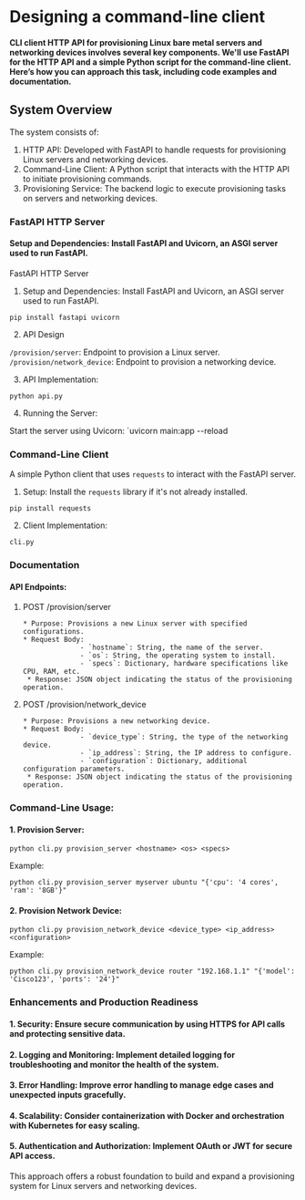 <h1 id="designing-a-command-line-client">Designing a command-line client</h1>
<h4 id="cli-client-http-api-for-provisioning-linux-bare-metal-servers-and-networking-devices-involves-several-key-components-well-use-fastapi-for-the-http-api-and-a-simple-python-script-for-the-command-line-client-heres-how-you-can-approach-this-task-including-code-examples-and-documentation">CLI client HTTP API for provisioning Linux bare metal servers and networking devices involves several key components. We&#39;ll use FastAPI for the HTTP API and a simple Python script for the command-line client. Here’s how you can approach this task, including code examples and documentation.</h4>
<h2 id="system-overview">System Overview</h2>
<p>The system consists of:</p>
<ol>
<li>HTTP API: Developed with FastAPI to handle requests for provisioning Linux servers and networking devices.</li>
<li>Command-Line Client: A Python script that interacts with the HTTP API to initiate provisioning commands.</li>
<li>Provisioning Service: The backend logic to execute provisioning tasks on servers and networking devices.</li>
</ol>
<h3 id="fastapi-http-server">FastAPI HTTP Server</h3>
<h4 id="setup-and-dependencies-install-fastapi-and-uvicorn-an-asgi-server-used-to-run-fastapi">Setup and Dependencies: Install FastAPI and Uvicorn, an ASGI server used to run FastAPI.</h4>
<p>FastAPI HTTP Server</p>
<ol>
<li>Setup and Dependencies: Install FastAPI and Uvicorn, an ASGI server used to run FastAPI.</li>
</ol>
<p><code>pip install fastapi uvicorn</code></p>
<ol start="2">
<li>API Design</li>
</ol>
<p><code>/provision/server</code>:  Endpoint to provision a Linux server.
<code>/provision/network_device</code>: Endpoint to provision a networking device.</p>
<ol start="3">
<li>API Implementation:</li>
</ol>
<pre><code>python api.py
</code></pre>
<ol start="4">
<li>Running the Server:</li>
</ol>
<p>Start the server using Uvicorn:
`uvicorn main:app --reload</p>
<h3 id="command-line-client">Command-Line Client</h3>
<p>A simple Python client that uses <code>requests</code> to interact with the FastAPI server.</p>
<ol>
<li>Setup:
Install the <code>requests</code> library if it&#39;s not already installed.</li>
</ol>
<p><code>pip install requests</code></p>
<ol start="2">
<li>Client Implementation:</li>
</ol>
<p><code>cli.py</code></p>
<h3 id="documentation">Documentation</h3>
<h4 id="api-endpoints">API Endpoints:</h4>
<ol>
<li><p>POST /provision/server</p>
<pre><code>* Purpose: Provisions a new Linux server with specified configurations.
* Request Body:
              - `hostname`: String, the name of the server.
              - `os`: String, the operating system to install.
              - `specs`: Dictionary, hardware specifications like CPU, RAM, etc.
 * Response: JSON object indicating the status of the provisioning operation.
</code></pre>
</li>
<li><p>POST /provision/network_device</p>
<pre><code>* Purpose: Provisions a new networking device.
* Request Body:
              - `device_type`: String, the type of the networking device.
              - `ip_address`: String, the IP address to configure.
              - `configuration`: Dictionary, additional configuration parameters.
 * Response: JSON object indicating the status of the provisioning operation.
</code></pre>
</li>
</ol>
<h3 id="command-line-usage">Command-Line Usage:</h3>
<h4 id="1-provision-server">1. Provision Server:</h4>
<p><code>python cli.py provision_server &lt;hostname&gt; &lt;os&gt; &lt;specs&gt; </code></p>
<p>Example:</p>
<p><code>python cli.py provision_server myserver ubuntu &quot;{&#39;cpu&#39;: &#39;4 cores&#39;, &#39;ram&#39;: &#39;8GB&#39;}&quot; </code></p>
<h4 id="2-provision-network-device">2. Provision Network Device:</h4>
<p><code>python cli.py provision_network_device &lt;device_type&gt; &lt;ip_address&gt; &lt;configuration&gt; </code></p>
<p>Example:</p>
<p><code>python cli.py provision_network_device router &quot;192.168.1.1&quot; &quot;{&#39;model&#39;: &#39;Cisco123&#39;, &#39;ports&#39;: &#39;24&#39;}&quot; </code></p>
<h3 id="enhancements-and-production-readiness">Enhancements and Production Readiness</h3>
<h4 id="1-security-ensure-secure-communication-by-using-https-for-api-calls-and-protecting-sensitive-data">1. Security: Ensure secure communication by using HTTPS for API calls and protecting sensitive data.</h4>
<h4 id="2-logging-and-monitoring-implement-detailed-logging-for-troubleshooting-and-monitor-the-health-of-the-system">2. Logging and Monitoring: Implement detailed logging for troubleshooting and monitor the health of the system.</h4>
<h4 id="3-error-handling-improve-error-handling-to-manage-edge-cases-and-unexpected-inputs-gracefully">3. Error Handling: Improve error handling to manage edge cases and unexpected inputs gracefully.</h4>
<h4 id="4-scalability-consider-containerization-with-docker-and-orchestration-with-kubernetes-for-easy-scaling">4. Scalability: Consider containerization with Docker and orchestration with Kubernetes for easy scaling.</h4>
<h4 id="5-authentication-and-authorization-implement-oauth-or-jwt-for-secure-api-access">5. Authentication and Authorization: Implement OAuth or JWT for secure API access.</h4>
<p>This approach offers a robust foundation to build and expand a provisioning system for Linux servers and networking devices.</p>
